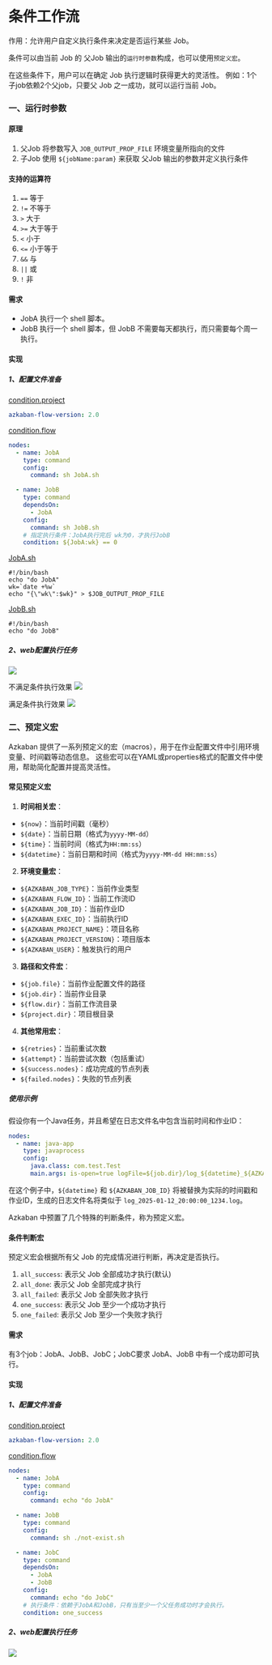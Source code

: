 # 条件工作流

作用：允许用户自定义执行条件来决定是否运行某些 Job。

条件可以由当前 Job 的 父Job 输出的`运行时参数`构成，也可以使用`预定义宏`。

在这些条件下，用户可以在确定 Job 执行逻辑时获得更大的灵活性。
例如：1个子job依赖2个父job，只要父 Job 之一成功，就可以运行当前 Job。

### 一、运行时参数

#### 原理

1. 父Job 将参数写入 `JOB_OUTPUT_PROP_FILE` 环境变量所指向的文件
2. 子Job 使用 `${jobName:param}` 来获取 父Job 输出的参数并定义执行条件

#### 支持的运算符

1. `==` 等于
2. `!=` 不等于
3. `>` 大于
4. `>=` 大于等于
5. `<` 小于
6. `<=` 小于等于
7. `&&` 与
8. `||` 或
9. `!` 非

#### 需求

- JobA 执行一个 shell 脚本。
- JobB 执行一个 shell 脚本，但 JobB 不需要每天都执行，而只需要每个周一执行。

#### 实现

##### 1、配置文件准备

[condition.project](09-job/JOB_OUTPUT_PROP_FILE/condition.project)

```yaml
azkaban-flow-version: 2.0
```

[condition.flow](09-job/JOB_OUTPUT_PROP_FILE/condition.flow)

```yaml
nodes:
  - name: JobA
    type: command
    config:
      command: sh JobA.sh

  - name: JobB
    type: command
    dependsOn:
      - JobA
    config:
      command: sh JobB.sh
    # 指定执行条件：JobA执行完后 wk为0，才执行JobB
    condition: ${JobA:wk} == 0
```

[JobA.sh](09-job/JOB_OUTPUT_PROP_FILE/JobA.sh)

```shell
#!/bin/bash
echo "do JobA"
wk=`date +%w`
echo "{\"wk\":$wk}" > $JOB_OUTPUT_PROP_FILE
```

[JobB.sh](09-job/JOB_OUTPUT_PROP_FILE/JobB.sh)

```shell
#!/bin/bash
echo "do JobB"
```

##### 2、web配置执行任务

![](./images/09-条件工作流_1736682017215.png)

不满足条件执行效果
![](./images/09-条件工作流_1736681792203.png)

满足条件执行效果
![](./images/09-条件工作流_1736681988701.png)

### 二、预定义宏

Azkaban 提供了一系列预定义的宏（macros），用于在作业配置文件中引用环境变量、时间戳等动态信息。
这些宏可以在YAML或properties格式的配置文件中使用，帮助简化配置并提高灵活性。

#### 常见预定义宏

1. **时间相关宏**：

- `${now}`：当前时间戳（毫秒）
- `${date}`：当前日期（格式为`yyyy-MM-dd`）
- `${time}`：当前时间（格式为`HH:mm:ss`）
- `${datetime}`：当前日期和时间（格式为`yyyy-MM-dd HH:mm:ss`）

2. **环境变量宏**：

- `${AZKABAN_JOB_TYPE}`：当前作业类型
- `${AZKABAN_FLOW_ID}`：当前工作流ID
- `${AZKABAN_JOB_ID}`：当前作业ID
- `${AZKABAN_EXEC_ID}`：当前执行ID
- `${AZKABAN_PROJECT_NAME}`：项目名称
- `${AZKABAN_PROJECT_VERSION}`：项目版本
- `${AZKABAN_USER}`：触发执行的用户

3. **路径和文件宏**：

- `${job.file}`：当前作业配置文件的路径
- `${job.dir}`：当前作业目录
- `${flow.dir}`：当前工作流目录
- `${project.dir}`：项目根目录

4. **其他常用宏**：

- `${retries}`：当前重试次数
- `${attempt}`：当前尝试次数（包括重试）
- `${success.nodes}`：成功完成的节点列表
- `${failed.nodes}`：失败的节点列表

##### 使用示例

假设你有一个Java任务，并且希望在日志文件名中包含当前时间和作业ID：

```yaml
nodes:
  - name: java-app
    type: javaprocess
    config:
      java.class: com.test.Test
      main.args: is-open=true logFile=${job.dir}/log_${datetime}_${AZKABAN_JOB_ID}.log
```

在这个例子中，`${datetime}` 和 `${AZKABAN_JOB_ID}` 将被替换为实际的时间戳和作业ID，生成的日志文件名将类似于 `log_2025-01-12_20:00:00_1234.log`。

Azkaban 中预置了几个特殊的判断条件，称为预定义宏。

#### 条件判断宏

预定义宏会根据所有父 Job 的完成情况进行判断，再决定是否执行。

1. `all_success`: 表示父 Job 全部成功才执行(默认)
2. `all_done`: 表示父 Job 全部完成才执行
3. `all_failed`: 表示父 Job 全部失败才执行
4. `one_success`: 表示父 Job 至少一个成功才执行
5. `one_failed`: 表示父 Job 至少一个失败才执行

#### 需求

有3个job：JobA、JobB、JobC；JobC要求 JobA、JobB 中有一个成功即可执行。

#### 实现

##### 1、配置文件准备

[condition.project](09-job/MACRO/condition.project)

```yaml
azkaban-flow-version: 2.0
```

[condition.flow](09-job/MACRO/condition.flow)

```yaml
nodes:
  - name: JobA
    type: command
    config:
      command: echo "do JobA"

  - name: JobB
    type: command
    config:
      command: sh ./not-exist.sh

  - name: JobC
    type: command
    dependsOn:
      - JobA
      - JobB
    config:
      command: echo "do JobC"
    # 执行条件：依赖于JobA和JobB，只有当至少一个父任务成功时才会执行。
    condition: one_success
```

##### 2、web配置执行任务

![](./images/09-条件工作流_1736683440668.png)
